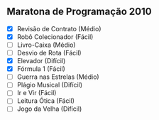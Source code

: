 ## Maratona de Programação 2010

- [x] Revisão de Contrato (Médio)
- [x] Robô Colecionador (Fácil)
- [ ] Livro-Caixa (Médio)
- [ ] Desvio de Rota (Fácil)
- [x] Elevador (Difícil)
- [x] Fórmula 1 (Fácil)
- [ ] Guerra nas Estrelas (Médio)
- [ ] Plágio Musical (Difícil)
- [ ] Ir e Vir (Fácil)
- [ ] Leitura Ótica (Fácil)
- [ ] Jogo da Velha (Difícil)
